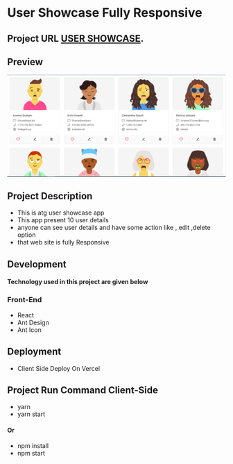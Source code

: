 # User Showcase Fully Responsive

## Project URL [USER SHOWCASE](https://user-showcase.vercel.app/).

## Preview

![plot](./src/assets/images/preview.PNG)

## Project Description

- This is atg user showcase app
- This app present 10 user details
- anyone can see user details and have some action like , edit ,delete option
- that web site is fully Responsive

## Development

#### Technology used in this project are given below

### Front-End

- React
- Ant Design
- Ant Icon

## Deployment

- Client Side Deploy On Vercel

## Project Run Command Client-Side

- yarn
- yarn start

#### Or

- npm install
- npm start
